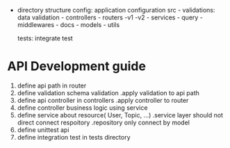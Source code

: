 - directory structure
  config: application configuration
  src - validations: data validation - controllers - routers
  -v1
  -v2 - services - query - middlewares - docs - models - utils

  tests: integrate test


# API Development guide
 
1. define api path in router
2. define validation schema validation
   .apply validation to api path
3. define api controller in controllers
   .apply controller to router
4. define controller business logic using service
5. define service about resource( User, Topic, ...)
  .service layer should not direct connect respoitory
  .repository only connect by model
6. define unittest api 
7. define integration test in tests directory 

